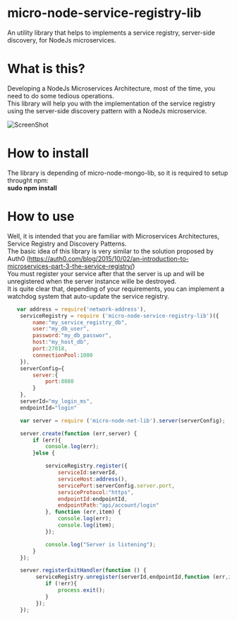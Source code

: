 # micro-node-service-registry-lib
An utility library that helps to implements a service registry, server-side discovery, for NodeJs microservices.

# What is this?
Developing a NodeJs Microservices Architecture, most of the time, you need to do some tedious operations.
<br/>
This library will help you with the implementation of  the service registry using the server-side discovery pattern with a NodeJs microservice.

![ScreenShot](https://raw.github.com/alchimya/micro-node-service-registry-lib/master/ServiceRegistry.png)

# How to install
The library is depending of micro-node-mongo-lib, so it is required to setup throught npm:
<br>
<b>sudo npm install</b>

# How to use
Well, it is intended that you are familiar with Microservices Architectures, Service Registry and Discovery Patterns.
<br/>
The basic idea of this library is very similar to the solution proposed by Auth0 (https://auth0.com/blog/2015/10/02/an-introduction-to-microservices-part-3-the-service-registry/)
<br/>
You must register your service after that the server is up and will be unregistered when the server instance wille be destroyed.
<br/>
It is quite clear that, depending of your requirements, you can implement a watchdog system that auto-update the service registry.

```javascript
   var address = require('network-address'),
    serviceRegistry = require ('micro-node-service-registry-lib')({
        name:"my_service_registry_db",
        user:"my_db_user",
        password:"my_db_passwor",
        host:"my_host_db",
        port:27018,
        connectionPool:1000
    }),
    serverConfig={
        server:{
            port:8080
        }
    },
    serverId="my_login_ms",
    endpointId="login"

    var server = require ('micro-node-net-lib').server(serverConfig);

    server.create(function (err,server) {
        if (err){
            console.log(err);
        }else {

            serviceRegistry.register({
                serviceId:serverId,
                serviceHost:address(),
                servicePort:serverConfig.server.port,
                serviceProtocol:"https",
                endpointId:endpointId,
                endpointPath:"api/account/login"
            }, function (err,item) {
                console.log(err);
                console.log(item);
            });

            console.log("Server is listening");
        }
    });

    server.registerExitHandler(function () {
         serviceRegistry.unregister(serverId,endpointId,function (err,item) {
            if (!err){
                process.exit();
            }
         });
    });
```
